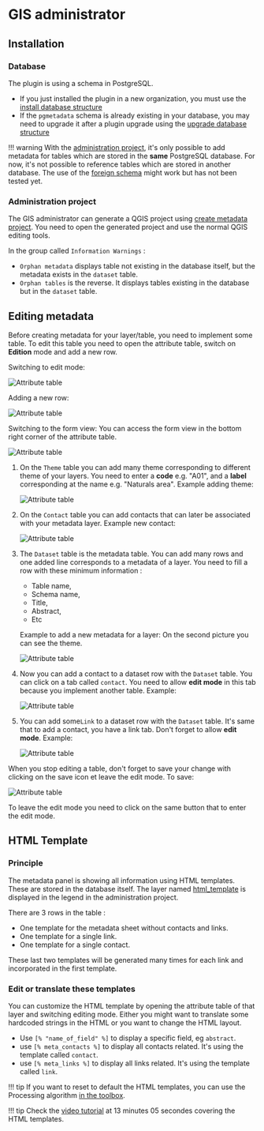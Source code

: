 # GIS administrator

## Installation

### Database

The plugin is using a schema in PostgreSQL.

* If you just installed the plugin in a new organization, you must use the
  [install database structure](../processing/README.md#installation-of-the-database-structure)
* If the `pgmetadata` schema is already existing in your database, you may need to upgrade it after a
  plugin upgrade using the [upgrade database structure](../processing/README.md#upgrade-the-database-structure)

!!! warning
    With the [administration project](#administration-project), it's only possible to add metadata for tables
    which are stored in the **same** PostgreSQL database. For now, it's not possible to reference tables which
    are stored in another database. The use of the 
    [foreign schema](https://www.postgresql.org/docs/12/sql-importforeignschema.html) might work but has not
    been tested yet.

### Administration project

The GIS administrator can generate a QGIS project using
[create metadata project](../processing/README.md#create-metadata-administration-project). You need to open
the generated project and use the normal QGIS editing tools.

In the group called `Information Warnings` :

* `Orphan metadata` displays table not existing in the database itself, but the metadata exists in the
  `dataset` table.
* `Orphan tables` is the reverse. It displays tables existing in the database but in the `dataset` table.

## Editing metadata

Before creating metadata for your layer/table, you need to implement some table. To edit this table you need
to open the attribute table, switch on **Edition** mode and add a new row.

Switching to edit mode:

![Attribute table](../media/attribute_table_edit_mode.png)

Adding a new row:

![Attribute table](../media/attribute_table_new_row.png)

Switching to the form view: You can access the form view in the bottom right corner of the attribute table.

![Attribute table](../media/attribute_table_view_form.png)

1. On the `Theme` table you can add many theme corresponding to different theme of your layers.
    You need to enter a **code** e.g. "A01", and a **label** corresponding at the name e.g. "Naturals area".
    Example adding theme:

    ![Attribute table](../media/attribute_table_add_theme.png)

1. On the `Contact` table you can add contacts that can later be associated with your metadata layer.
    Example new contact:

    ![Attribute table](../media/attribute_table_add_contact.png)

1. The `Dataset` table is the metadata table. You can add many rows and one added line corresponds to a 
   metadata of a layer.
    You need to fill a row with these minimum information : 
    * Table name,
    * Schema name,
    * Title,
    * Abstract,
    * Etc

    Example to add a new metadata for a layer:
      On the second picture you can see the theme.

    ![Attribute table](../media/attribute_table_add_dataset.png)

1. Now you can add a contact to a dataset row with the `Dataset` table. You can click on a tab called `contact`.
    You need to allow **edit mode** in this tab because you implement another table.
    Example:

    ![Attribute table](../media/attribute_table_add_contact.png)

1. You can add some`Link` to a dataset row with the `Dataset` table. It's same that to add a contact,
   you have a link tab.
    Don't forget to allow **edit mode**.
    Example:

    ![Attribute table](../media/attribute_table_add_link.png)


When you stop editing a table, don't forget to save your change with clicking on the save icon et leave the
edit mode.
To save:

![Attribute table](../media/attribute_table_save.png)

To leave the edit mode you need to click on the same button that to enter the edit mode.

## HTML Template

### Principle

The metadata panel is showing all information using HTML templates. These are stored in the database itself.
The layer named [html_template](../database/tables/html_template.html) is displayed in the legend in the
administration project.

There are 3 rows in the table :

* One template for the metadata sheet without contacts and links.
* One template for a single link.
* One template for a single contact.

These last two templates will be generated many times for each link and incorporated in the first template.

### Edit or translate these templates

You can customize the HTML template by opening the attribute table of that layer and switching editing mode.
Either you might want to translate some hardcoded strings in the HTML or you want to change the HTML layout.

* Use `[% "name_of_field" %]` to display a specific field, eg `abstract`.
* use `[% meta_contacts %]` to display all contacts related. It's using the template called `contact`.
* use `[% meta_links %]` to display all links related. It's using the template called `link`.

!!! tip
    If you want to reset to default the HTML templates, you can use the Processing algorithm
    [in the toolbox](../processing/README.md#reset-html-templates-in-the-database).

!!! tip
    Check the [video tutorial](./tutorials.md#edition) at 13 minutes 05 secondes covering the HTML templates.
